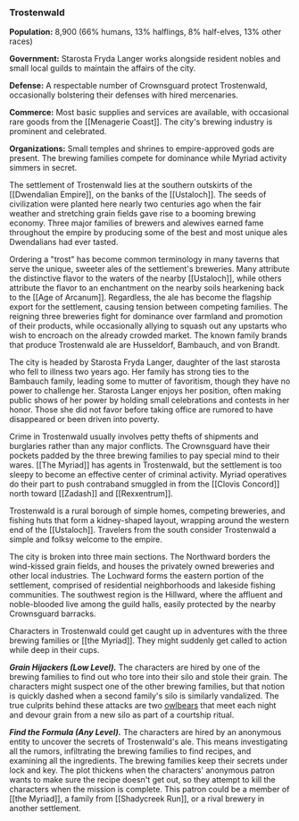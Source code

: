 ### Trostenwald

**Population:** 8,900 (66% humans, 13% halflings, 8% half-elves, 13% other races)

**Government:** Starosta Fryda Langer works alongside resident nobles and small local guilds to maintain the affairs of the city.

**Defense:** A respectable number of Crownsguard protect Trostenwald, occasionally bolstering their defenses with hired mercenaries.

**Commerce:** Most basic supplies and services are available, with occasional rare goods from the [[Menagerie Coast]]. The city's brewing industry is prominent and celebrated.

**Organizations:** Small temples and shrines to empire-approved gods are present. The brewing families compete for dominance while Myriad activity simmers in secret.

The settlement of Trostenwald lies at the southern outskirts of the [[Dwendalian Empire]], on the banks of the [[Ustaloch]]. The seeds of civilization were planted here nearly two centuries ago when the fair weather and stretching grain fields gave rise to a booming brewing economy. Three major families of brewers and alewives earned fame throughout the empire by producing some of the best and most unique ales Dwendalians had ever tasted.

Ordering a "trost" has become common terminology in many taverns that serve the unique, sweeter ales of the settlement's breweries. Many attribute the distinctive flavor to the waters of the nearby [[Ustaloch]], while others attribute the flavor to an enchantment on the nearby soils hearkening back to the [[Age of Arcanum]]. Regardless, the ale has become the flagship export for the settlement, causing tension between competing families. The reigning three breweries fight for dominance over farmland and promotion of their products, while occasionally allying to squash out any upstarts who wish to encroach on the already crowded market. The known family brands that produce Trostenwald ale are Husseldorf, Bambauch, and von Brandt.

The city is headed by Starosta Fryda Langer, daughter of the last starosta who fell to illness two years ago. Her family has strong ties to the Bambauch family, leading some to mutter of favoritism, though they have no power to challenge her. Starosta Langer enjoys her position, often making public shows of her power by holding small celebrations and contests in her honor. Those she did not favor before taking office are rumored to have disappeared or been driven into poverty.

Crime in Trostenwald usually involves petty thefts of shipments and burglaries rather than any major conflicts. The Crownsguard have their pockets padded by the three brewing families to pay special mind to their wares. [[The Myriad]] has agents in Trostenwald, but the settlement is too sleepy to become an effective center of criminal activity. Myriad operatives do their part to push contraband smuggled in from the [[Clovis Concord]] north toward [[Zadash]] and [[Rexxentrum]].

Trostenwald is a rural borough of simple homes, competing breweries, and fishing huts that form a kidney-shaped layout, wrapping around the western end of the [[Ustaloch]]. Travelers from the south consider Trostenwald a simple and folksy welcome to the empire.

The city is broken into three main sections. The Northward borders the wind-kissed grain fields, and houses the privately owned breweries and other local industries. The Lochward forms the eastern portion of the settlement, comprised of residential neighborhoods and lakeside fishing communities. The southwest region is the Hillward, where the affluent and noble-blooded live among the guild halls, easily protected by the nearby Crownsguard barracks.

Characters in Trostenwald could get caught up in adventures with the three brewing families or [[the Myriad]]. They might suddenly get called to action while deep in their cups.

_**Grain Hijackers (Low Level).**_ The characters are hired by one of the brewing families to find out who tore into their silo and stole their grain. The characters might suspect one of the other brewing families, but that notion is quickly dashed when a second family's silo is similarly vandalized. The true culprits behind these attacks are two [owlbears](https://www.dndbeyond.com/monsters/owlbear) that meet each night and devour grain from a new silo as part of a courtship ritual.

_**Find the Formula (Any Level).**_ The characters are hired by an anonymous entity to uncover the secrets of Trostenwald's ale. This means investigating all the rumors, infiltrating the brewing families to find recipes, and examining all the ingredients. The brewing families keep their secrets under lock and key. The plot thickens when the characters' anonymous patron wants to make sure the recipe doesn't get out, so they attempt to kill the characters when the mission is complete. This patron could be a member of [[the Myriad]], a family from [[Shadycreek Run]], or a rival brewery in another settlement.